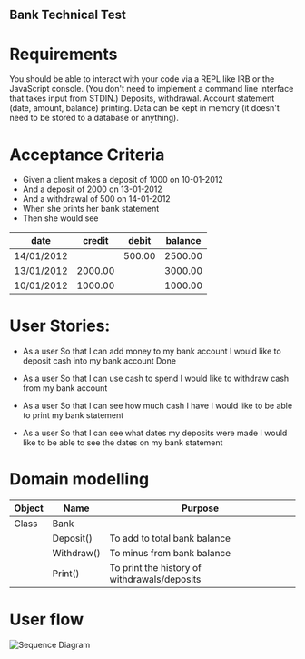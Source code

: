 ## Bank Technical Test

# Requirements #
You should be able to interact with your code via a REPL like IRB or the JavaScript console. (You don't need to implement a command line interface that takes input from STDIN.)
Deposits, withdrawal.
Account statement (date, amount, balance) printing.
Data can be kept in memory (it doesn't need to be stored to a database or anything).

# Acceptance Criteria #
- Given a client makes a deposit of 1000 on 10-01-2012
- And a deposit of 2000 on 13-01-2012
- And a withdrawal of 500 on 14-01-2012
- When she prints her bank statement
- Then she would see

date       |  credit |  debit | balance
|   ---    |    ---  |  ---   |   ---   |
14/01/2012 |         | 500.00 | 2500.00
13/01/2012 | 2000.00 |        | 3000.00
10/01/2012 | 1000.00 |        | 1000.00



# User Stories: #

- As a user
So that I can add money to my bank account
I would like to deposit cash into my bank account 
Done

- As a user
So that I can use cash to spend
I would like to withdraw cash from my bank account

- As a user
So that I can see how much cash I have
I would like to be able to print my bank statement

- As a user
So that I can see what dates my deposits were made
I would like to be able to see the dates on my bank statement

# Domain modelling #

|  Object    |   Name    | Purpose |
|   ---      |    ---    |   ---   |
| Class      | Bank      |         | 
|            | Deposit() | To add to total bank balance |
|            | Withdraw()| To minus from bank balance  |
|            | Print()   | To print the history of withdrawals/deposits |

# User flow #

![Sequence Diagram](src/images/sequence.diagram.png)